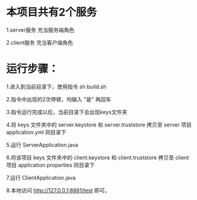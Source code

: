 <h1>本项目共有2个服务</h1>
1.server服务 充当服务端角色

2.client服务 充当客户端角色

<h1>运行步骤：</h1>
1.进入到当前目录下，使用指令 sh build.sh

2.指令中出现的2次停顿，均输入 "是" 再回车

3.指令运行完成以后，当前目录下会出现keys文件夹

4.将 keys 文件夹中的 server.keystore 和 server.truststore 拷贝至 server 项目 application.yml 同目录下

5.运行 ServerApplication.java

6.将该项目 keys 文件夹中的 client.keystore 和 client.truststore 拷贝至 client 项目 application.properties 同目录下

7.运行 ClientApplication.java

8.本地访问 http://127.0.0.1:8881/test 即可。